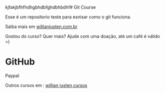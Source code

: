 kjfakjbfhfhdhgbhdbfghdbhbdhf# Git Course

Esse é um repositorio teste para esnisar como o git funciona.

Saiba mais em [willianjusten.com.br](http://willianjusten.com.br)
 
Gostou do curso? Quer mais? Ajude com uma doação, até um café é válido =)

# GitHub

Paypal 

Outros cursos em : [willian justen cursos](http://willianjusten.teachable.com)
